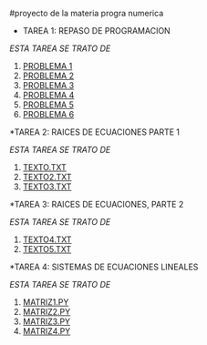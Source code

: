 #proyecto de la materia progra numerica

* TAREA 1: REPASO DE PROGRAMACION

_ESTA TAREA SE TRATO DE_

1. [PROBLEMA 1](https://github.com/Elcreadordelfortnite/chavagood/blob/main/problema_1.py) 
2. [PROBLEMA 2](https://github.com/Elcreadordelfortnite/chavagood/blob/main/problema_2.py)
3. [PROBLEMA 3](https://github.com/Elcreadordelfortnite/chavagood/blob/main/problema_3.py)
4. [PROBLEMA 4](https://github.com/Elcreadordelfortnite/chavagood/blob/main/problema_4.py)
5. [PROBLEMA 5](https://github.com/Elcreadordelfortnite/chavagood/blob/main/problema_5.py)
6. [PROBLEMA 6](https://github.com/Elcreadordelfortnite/chavagood/blob/main/problema_6.py)

*TAREA 2: RAICES DE ECUACIONES PARTE 1

_ESTA TAREA SE TRATO DE_

1. [TEXTO.TXT](https://github.com/Elcreadordelfortnite/chavagood/blob/main/texto.txt)
2. [TEXTO2.TXT](https://github.com/Elcreadordelfortnite/chavagood/blob/main/texto%202.txt)
3. [TEXTO3.TXT](https://github.com/Elcreadordelfortnite/chavagood/blob/main/texto%203.txt)

*TAREA 3: RAICES DE ECUACIONES, PARTE 2

_ESTA TAREA SE TRATO DE_

1. [TEXTO4.TXT](https://github.com/Elcreadordelfortnite/chavagood/blob/main/texto%204.txt)
2. [TEXTO5.TXT](https://github.com/Elcreadordelfortnite/chavagood/blob/main/texto%205.txt)

*TAREA 4: SISTEMAS DE ECUACIONES LINEALES

_ESTA TAREA SE TRATO DE_

1. [MATRIZ1.PY](https://github.com/Elcreadordelfortnite/chavagood/blob/main/matriz_1.py)
2. [MATRIZ2.PY](https://github.com/Elcreadordelfortnite/chavagood/blob/main/matriz_2.py)
3. [MATRIZ3.PY](https://github.com/Elcreadordelfortnite/chavagood/blob/main/matriz_3.py)
4. [MATRIZ4.PY](https://github.com/Elcreadordelfortnite/chavagood/blob/main/matriz_4.py)
